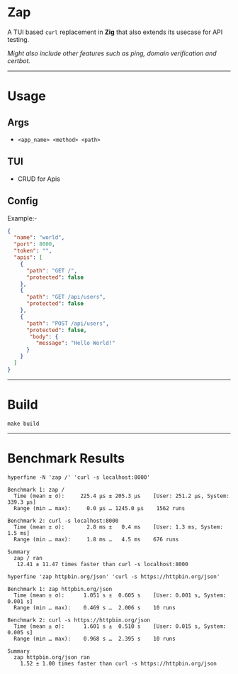 # Zap

A TUI based `curl` replacement in **Zig** that also extends its usecase for API testing.

_Might also include other features such as ping, domain verification and certbot._

---

# Usage

## Args

- `<app_name> <method> <path>`

## TUI

- CRUD for Apis

## Config

Example:-

```json
{
  "name": "world",
  "port": 8000,
  "token": "",
  "apis": [
    {
      "path": "GET /",
      "protected": false
    },
    {
      "path": "GET /api/users",
      "protected": false
    },
    {
      "path": "POST /api/users",
      "protected": false,
       "body": {
         "message": "Hello World!"
      }
    }
  ]
}

```

---

# Build

`make build`

---

# Benchmark Results

`hyperfine -N 'zap /' 'curl -s localhost:8000'`

```
Benchmark 1: zap /
  Time (mean ± σ):     225.4 µs ± 205.3 µs    [User: 251.2 µs, System: 339.3 µs]
  Range (min … max):     0.0 µs … 1245.0 µs    1562 runs

Benchmark 2: curl -s localhost:8000
  Time (mean ± σ):       2.8 ms ±   0.4 ms    [User: 1.3 ms, System: 1.5 ms]
  Range (min … max):     1.8 ms …   4.5 ms    676 runs

Summary
  zap / ran
   12.41 ± 11.47 times faster than curl -s localhost:8000
```


`hyperfine 'zap httpbin.org/json' 'curl -s https://httpbin.org/json'`

```
Benchmark 1: zap httpbin.org/json
  Time (mean ± σ):      1.051 s ±  0.605 s    [User: 0.001 s, System: 0.001 s]
  Range (min … max):    0.469 s …  2.006 s    10 runs

Benchmark 2: curl -s https://httpbin.org/json
  Time (mean ± σ):      1.601 s ±  0.510 s    [User: 0.015 s, System: 0.005 s]
  Range (min … max):    0.968 s …  2.395 s    10 runs

Summary
  zap httpbin.org/json ran
    1.52 ± 1.00 times faster than curl -s https://httpbin.org/json
```


